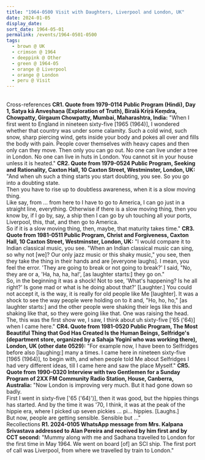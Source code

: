 ```yaml
---
title: "1964-0500 Visit with Daughters, Liverpool and London, UK"
date: 2024-01-05
display_date: 
sort_date: 1964-05-01
permalink: /events/1964-0501-0500
tags:
  - brown @ UK
  - crimson @ 1964
  - deeppink @ Other
  - green @ 1964-05
  - orange @ Liverpool
  - orange @ London
  - peru @ Visit
---
```


<br>

<wave-list>
  <list-title color="DarkSeaGreen" width="80">Cross-references</list-title>
  <list-item color="BlanchedAlmond" width="250"><b>CR1. Quote from 1979-0114 Public Program (Hindi), Day 1, Satya kā Anveṣhaṇa (Exploration of Truth), Biralā Krīṛā Keṃdra, Chowpatty, Girgaum Chowpatty, Mumbai, Maharashtra, India:</b> "When I first went to England in nineteen sixty-five [1965 (1964)], I wondered whether that country was under some calamity. Such a cold wind, such snow, sharp piercing wind, gets inside your body and pokes all over and fills the body with pain. People cover themselves with heavy capes and then only can they move. Then only you can go out. No one can live under a tree in London. No one can live in huts in London. You cannot sit in your house unless it is heated."</list-item>  
  <list-item color="BlanchedAlmond" width="250"><b>CR2. Quote from 1979-0524 Public Program, Seeking and Rationality, Caxton Hall, 10 Caxton Street, Westminster, London, UK:</b> "And when uh such a thing starts you start doubting, you see. So you go into a doubting state.<br>
Then you have to rise up to doubtless awareness, when it is a slow moving thing.<br>
Like say, from ... from here to I have to go to America, I can go just in a straight line, everything. Otherwise if there is a slow moving thing, then you know by, if I go by, say, a ship then I can go by uh touching all your ports, Liverpool, this, that, and then go to America.<br>
So if it is a slow moving thing, then, maybe, that maturity takes time."</list-item>
  <list-item color="BlanchedAlmond" width="250"><b>CR3. Quote from 1981-0511 Public Program, Christ and Forgiveness, Caxton Hall, 10 Caxton Street, Westminster, London, UK:</b> "I would compare it to Indian classical music, you see. "When an Indian classical music can sing, so why not [we]? Our only jazz music or this shaky music," you see, then they take the thing in their hands and are [everyone laughs]. I mean, you feel the error. 'They are going to break or not going to break?' I said, "No, they are or a, 'Ha, ha, ha, ha!', [as laughter starts:] they go on."<br>
So, in the beginning it was a shock! Not to see, 'What's happening? Is he all right?' Is gone mad or what is he doing about that?' [Laughter.] You could not accept it, is the way, it is really for old people like Me [laughter]. It was a shock to see the way people were holding on to it and, "Ho, ho, ho," [as laughter starts:] and the other people were shaking their legs like this and shaking like that, so they were going like that. One was raising the head.<br>
The, this was the first show we, I saw, I think about uh sixty-five ['65 ('64)] when I came here."</list-item>
  <list-item color="BlanchedAlmond" width="250"><b>CR4. Quote from 1981-0520 Public Program, The Most Beautiful Thing that God Has Created Is the Human Beings, Selfridge's (department store, organized by a Sahaja Yoginī who was working there), London, UK (other date 0529):</b> "For example now, I have been to Selfridges before also [laughing:] many a times. I came here in nineteen sixty-five [1965 (1964)], to begin with, and when people told Me about Selfridges I had very different ideas, till I came here and saw the place Myself."</list-item>
  <list-item color="BlanchedAlmond" width="250"><b>CR5. Quote from 1990-0320 Interview with two Gentlemen for a Sunday Program of 2XX FM Community Radio Station, House, Canberra, Australia:</b> "Now London is improving very much. But it had gone down so badly.<br>
First I went in sixty-five ['65 ('64)')], then it was good, but the hippies things has started. And by the time it was '70, I think, it was at the peak of the hippie era, where I picked up seven pickies ... pi... hippies. [Laughs.]<br>
But now, people are getting sensible. Sensible but ..."</list-item> 
</wave-list>

<br>

<wave-list>
  <list-title color="DarkSeaGreen" width="65"> Recollections</list-title>
  <list-item color="BlanchedAlmond"  width="280"><b>R1. 2024-0105 WhatsApp message from Mrs. Kalpana Srivastava addressed to Alan Pereira and received by him first and by CCT second:</b> "Mummy along with me and Sadhana travelled to London for the first time in May 1964. We went on board [of] an SCI ship. The first port of call was Liverpool, from where we travelled by train to London."</list-item>
</wave-list>

<br>